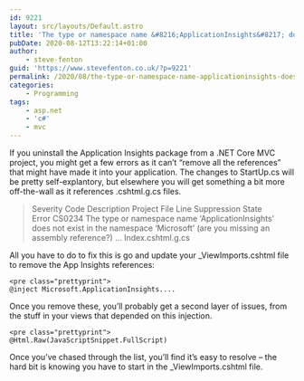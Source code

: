 ```yaml
---
id: 9221
layout: src/layouts/Default.astro
title: 'The type or namespace name &#8216;ApplicationInsights&#8217; does not exist in the namespace &#8216;Microsoft&#8217;'
pubDate: 2020-08-12T13:22:14+01:00
author:
    - steve-fenton
guid: 'https://www.stevefenton.co.uk/?p=9221'
permalink: /2020/08/the-type-or-namespace-name-applicationinsights-does-not-exist-in-the-namespace-microsoft/
categories:
    - Programming
tags:
    - asp.net
    - 'c#'
    - mvc
---
```


If you uninstall the Application Insights package from a .NET Core MVC project, you might get a few errors as it can’t “remove all the references” that might have made it into your application. The changes to StartUp.cs will be pretty self-explantory, but elsewhere you will get something a bit more off-the-wall as it references .cshtml.g.cs files.

> Severity Code Description Project File Line Suppression State  
> Error CS0234 The type or namespace name ‘ApplicationInsights’ does not exist in the namespace ‘Microsoft’ (are you missing an assembly reference?) … Index.cshtml.g.cs

All you have to do to fix this is go and update your \_ViewImports.cshtml file to remove the App Insights references:

```
<pre class="prettyprint">
@inject Microsoft.ApplicationInsights....
```

Once you remove these, you’ll probably get a second layer of issues, from the stuff in your views that depended on this injection.

```
<pre class="prettyprint">
@Html.Raw(JavaScriptSnippet.FullScript)
```

Once you’ve chased through the list, you’ll find it’s easy to resolve – the hard bit is knowing you have to start in the \_ViewImports.cshtml file.